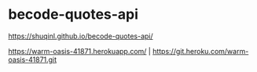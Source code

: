# becode-quotes-api

 https://shuqinl.github.io/becode-quotes-api/
 
 https://warm-oasis-41871.herokuapp.com/ | https://git.heroku.com/warm-oasis-41871.git
